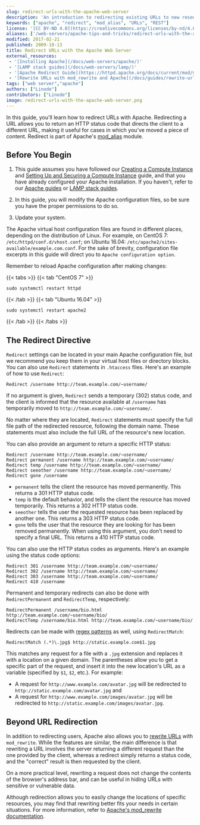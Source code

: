 ```yaml
---
slug: redirect-urls-with-the-apache-web-server
description: 'An introduction to redirecting existing URLs to new resources with the Apache HTTP server.'
keywords: ["apache", "redirect", "mod_alias", "URLs", "REST"]
license: '[CC BY-ND 4.0](https://creativecommons.org/licenses/by-nd/4.0)'
aliases: ['/web-servers/apache-tips-and-tricks/redirect-urls-with-the-apache-web-server/','/web-servers/apache/configuration/redirecting-urls/','/websites/apache-tips-and-tricks/redirect-urls-with-the-apache-web-server/']
modified: 2017-02-21
published: 2009-10-13
title: Redirect URLs with the Apache Web Server
external_resources:
 - '[Installing Apache](/docs/web-servers/apache/)'
 - '[LAMP stack guides](/docs/web-servers/lamp/)'
 - '[Apache Redirect Guide](https://httpd.apache.org/docs/current/mod/mod_alias.html#redirect)'
 - '[Rewrite URLs with mod_rewrite and Apache](/docs/guides/rewrite-urls-with-modrewrite-and-apache/)'
tags: ["web server","apache"]
authors: ["Linode"]
contributors: ["Linode"]
image: redirect-urls-with-the-apache-web-server.png
---
```


In this guide, you'll learn how to redirect URLs with Apache. Redirecting a URL allows you to return an HTTP status code that directs the client to a different URL, making it useful for cases in which you've moved a piece of content. Redirect is part of Apache's [mod_alias](https://httpd.apache.org/docs/current/mod/mod_alias.html) module.

## Before You Begin

1.  This guide assumes you have followed our [Creating a Compute Instance](/docs/products/compute/compute-instances/guides/create/) and [Setting Up and Securing a Compute Instance](/docs/products/compute/compute-instances/guides/set-up-and-secure/) guide, and that you have already configured your Apache installation. If you haven't, refer to our [Apache guides](/docs/web-servers/apache/) or [LAMP stack guides](/docs/web-servers/lamp/).

2.  In this guide, you will modify the Apache configuration files, so be sure you have the proper permissions to do so.

3.  Update your system.

The Apache virtual host configuration files are found in different places, depending on the distribution of Linux. For example, on CentOS 7: `/etc/httpd/conf.d/vhost.conf`; on Ubuntu 16.04: `/etc/apache2/sites-available/example.com.conf`. For the sake of brevity, configuration file excerpts in this guide will direct you to `Apache configuration option`.

Remember to reload Apache configuration after making changes:

{{< tabs >}}
{{< tab "CentOS 7" >}}
```command
sudo systemctl restart httpd
```
{{< /tab >}}
{{< tab "Ubuntu 16.04" >}}
```command
sudo systemctl restart apache2
```
{{< /tab >}}
{{< /tabs >}}

## The Redirect Directive

`Redirect` settings can be located in your main Apache configuration file, but we recommend you keep them in your virtual host files or directory blocks. You can also use `Redirect` statements in `.htaccess` files. Here's an example of how to use `Redirect`:

```file {title=".htaccess" lang="apache"}
Redirect /username http://team.example.com/~username/
```

If no argument is given, `Redirect` sends a temporary (302) status code, and the client is informed that the resource available at `/username` has temporarily moved to `http://team.example.com/~username/`.

No matter where they are located, `Redirect` statements must specify the full file path of the redirected resource, following the domain name. These statements must also include the full URL of the resource's new location.

You can also provide an argument to return a specific HTTP status:

```file {title=".htaccess" lang="apache"}
Redirect /username http://team.example.com/~username/
Redirect permanent /username http://team.example.com/~username/
Redirect temp /username http://team.example.com/~username/
Redirect seeother /username http://team.example.com/~username/
Redirect gone /username
```

- `permanent` tells the client the resource has moved permanently. This returns a 301 HTTP status code.
- `temp` is the default behavior, and tells the client the resource has moved temporarily. This returns a 302 HTTP status code.
- `seeother` tells the user the requested resource has been replaced by another one. This returns a 303 HTTP status code.
- `gone` tells the user that the resource they are looking for has been removed permanently. When using this argument, you don't need to specify a final URL. This returns a 410 HTTP status code.

You can also use the HTTP status codes as arguments. Here's an example using the status code options:

```file {title=".htaccess" lang="apache"}
Redirect 301 /username http://team.example.com/~username/
Redirect 302 /username http://team.example.com/~username/
Redirect 303 /username http://team.example.com/~username/
Redirect 410 /username
```

Permanent and temporary redirects can also be done with `RedirectPermanent` and `RedirectTemp`, respectively:

```file {title=".htaccess" lang="apache"}
RedirectPermanent /username/bio.html http://team.example.com/~username/bio/
RedirectTemp /username/bio.html http://team.example.com/~username/bio/
```

Redirects can be made with [regex patterns](https://en.wikipedia.org/wiki/Regular_expression) as well, using `RedirectMatch`:

```file {title=".htaccess" lang="apache"}
RedirectMatch (.*)\.jpg$ http://static.example.com$1.jpg
```

This matches any request for a file with a `.jpg` extension and replaces it with a location on a given domain. The parentheses allow you to get a specific part of the request, and insert it into the new location's URL as a variable (specified by `$1`, `$2`, etc.). For example:

- A request for `http://www.example.com/avatar.jpg` will be redirected to `http://static.example.com/avatar.jpg` and
- A request for `http://www.example.com/images/avatar.jpg` will be redirected to `http://static.example.com/images/avatar.jpg`.

## Beyond URL Redirection

In addition to redirecting users, Apache also allows you to [rewrite URLs](/docs/guides/rewrite-urls-with-modrewrite-and-apache/) with `mod_rewrite`. While the features are similar, the main difference is that rewriting a URL involves the server returning a different request than the one provided by the client, whereas a redirect simply returns a status code, and the "correct" result is then requested by the client.

On a more practical level, rewriting a request does not change the contents of the browser's address bar, and can be useful in hiding URLs with sensitive or vulnerable data.

Although redirection allows you to easily change the locations of specific resources, you may find that rewriting better fits your needs in certain situations. For more information, refer to [Apache's mod_rewrite documentation](https://httpd.apache.org/docs/current/mod/mod_rewrite.html).